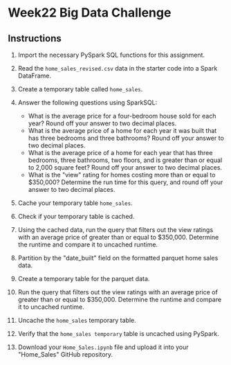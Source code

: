 # Week22 Big Data Challenge

## Instructions
1. Import the necessary PySpark SQL functions for this assignment.
2. Read the ```home_sales_revised.csv``` data in the starter code into a Spark DataFrame.
3. Create a temporary table called ```home_sales```.
4. Answer the following questions using SparkSQL:
    * What is the average price for a four-bedroom house sold for each year? Round off your answer to two decimal places.
    * What is the average price of a home for each year it was built that has three bedrooms and three bathrooms? Round off your answer to two decimal places.
    * What is the average price of a home for each year that has three bedrooms, three bathrooms, two floors, and is greater than or equal to 2,000 square feet? Round off your answer to two decimal places.
    * What is the "view" rating for homes costing more than or equal to $350,000? Determine the run time for this query, and round off your answer to two decimal places.

5. Cache your temporary table ```home_sales```.
6. Check if your temporary table is cached.
7. Using the cached data, run the query that filters out the view ratings with an average price of greater than or equal to $350,000. Determine the runtime and compare it to uncached runtime.
8. Partition by the "date_built" field on the formatted parquet home sales data.
9. Create a temporary table for the parquet data.
10. Run the query that filters out the view ratings with an average price of greater than or equal to $350,000. Determine the runtime and compare it to uncached runtime.
11. Uncache the ```home_sales``` temporary table.
12. Verify that the ```home_sales temporary``` table is uncached using PySpark.
13. Download your ```Home_Sales.ipynb``` file and upload it into your "Home_Sales" GitHub repository.
